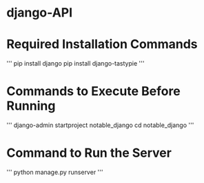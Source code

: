 # django-API

# Required Installation Commands
'''
    pip install django
    pip install django-tastypie
'''

# Commands to Execute Before Running
'''
    django-admin startproject notable_django
    cd notable_django
'''

# Command to Run the Server
'''
    python manage.py runserver
'''